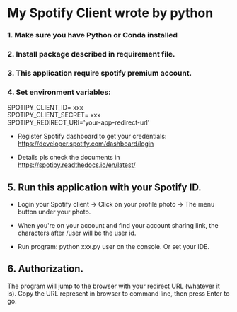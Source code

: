 # My Spotify Client wrote by python

### 1. Make sure you have Python or Conda installed
### 2. Install package described in requirement file.
### 3. This application require spotify premium account.
### 4. Set environment variables:

SPOTIPY_CLIENT_ID= xxx  
SPOTIPY_CLIENT_SECRET= xxx  
SPOTIPY_REDIRECT_URI='your-app-redirect-url'

* Register Spotify dashboard to get your credentials: <https://developer.spotify.com/dashboard/login>

* Details pls check the documents in <https://spotipy.readthedocs.io/en/latest/>

## 5. Run this application with your Spotify ID.

* Login your Spotify client -> Click on your profile photo -> The menu button under your photo. 

* When you're on your account and find your account sharing link, the characters after /user will be the user id.

* Run program: python xxx.py user on the console.  Or set your IDE.

## 6. Authorization. 

The program will jump to the browser with your redirect URL (whatever it is). Copy the URL represent in browser to command line, then press Enter to go.